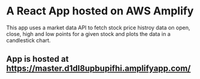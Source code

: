 # A React App hosted on AWS Amplify 

This app uses a market data API to fetch stock price histroy data on open, close, high and low points for a given stock and plots the data in a candlestick chart.

## App is hosted at https://master.d1dl8upbupifhi.amplifyapp.com/